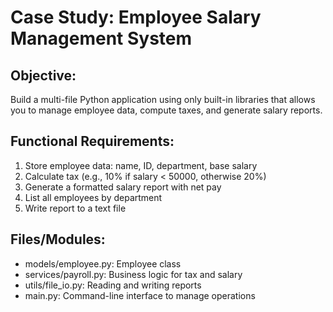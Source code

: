 # Case Study: Employee Salary Management System

## Objective:
Build a multi-file Python application using only built-in libraries that allows you to manage employee data, compute taxes, and generate salary reports.

## Functional Requirements:
1. Store employee data: name, ID, department, base salary
2. Calculate tax (e.g., 10% if salary < 50000, otherwise 20%)
3. Generate a formatted salary report with net pay
4. List all employees by department
5. Write report to a text file

## Files/Modules:
- models/employee.py: Employee class
- services/payroll.py: Business logic for tax and salary
- utils/file_io.py: Reading and writing reports
- main.py: Command-line interface to manage operations
